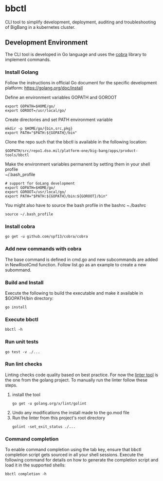 # bbctl
CLI tool to simplify development, deployment, auditing and troubleshooting of BigBang in a kubernetes cluster.

## Development Environment 
The CLI tool is developed in Go language and uses the [cobra](https://github.com/spf13/cobra/) library to implement commands.

### Install Golang
Follow the instructions in official Go document for the specific development platform:
https://golang.org/doc/install

Define an environment variables GOPATH and GOROOT
```
export GOPATH=$HOME/go/
export GOROOT=/usr/local/go/
```
Create directories and set PATH environment variable
```
mkdir -p $HOME/go/{bin,src,pkg}
export PATH="$PATH:${GOPATH}/bin"
```
Clone the repo such that the bbctl is available in the following location:
```
$GOPATH/src/repo1.dso.mil/platform-one/big-bang/apps/product-tools/bbctl
```
Make the environment variables permanent by setting them in your shell profile   
~/.bash_profile
```
# support for GoLang development
export GOPATH=$HOME/go/
export GOROOT=/usr/local/go/
export PATH="$PATH:${GOPATH}/bin:${GOROOT}/bin"
```
You might also have to source the bash profile in the bashrc
~./bashrc
```
source ~/.bash_profile
```

### Install cobra
```
go get -u github.com/spf13/cobra/cobra
```

### Add new commands with cobra
The base command is defined in cmd.go and new subcommands are added in NewRootCmd function. Follow list.go as an example to create a new subommand.

### Build and Install
Execute the following to build the executable and make it available in $GOPATH/bin directory:
```
go install
```

### Execute bbctl
```
bbctl -h
```

### Run unit tests
```
go test -v ./...
```

### Run lint checks
Linting checks code quality based on best practice. For now the [linter tool](https://github.com/golang/lint) is the one from the golang project. To manually run the linter follow these steps.  
1. install the tool
    ```
    go get -u golang.org/x/lint/golint
    ```
2. Undo any modifications the install made to the go.mod file
3. Run the linter from this project's root directory
    ```
    golint -set_exit_status ./...
    ```

### Command completion

To enable command completion using the tab key, ensure that bbctl completion script gets sourced in all your shell sessions. Execute the following command for details on how to generate the completion script and load it in the supported shells:
```
bbctl completion -h
```

